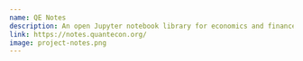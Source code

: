 ```yaml
---
name: QE Notes
description: An open Jupyter notebook library for economics and finance
link: https://notes.quantecon.org/
image: project-notes.png
---
```

